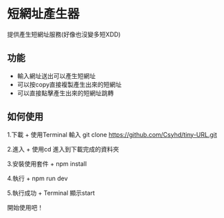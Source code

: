 # **短網址產生器**
提供產生短網址服務(好像也沒變多短XDD)

## 功能
- 輸入網址送出可以產生短網址
- 可以按copy直接複製產生出來的短網址
- 可以直接點擊產生出來的短網址跳轉


## 如何使用

1.下載
    + 使用Terminal  輸入 git clone https://github.com/Csyhd/tiny-URL.git

2.進入
    + 使用cd 進入到下載完成的資料夾

3.安裝使用套件
    + npm install

4.執行
    + npm run dev 

5.執行成功
    + Terminal 顯示start

開始使用吧！

